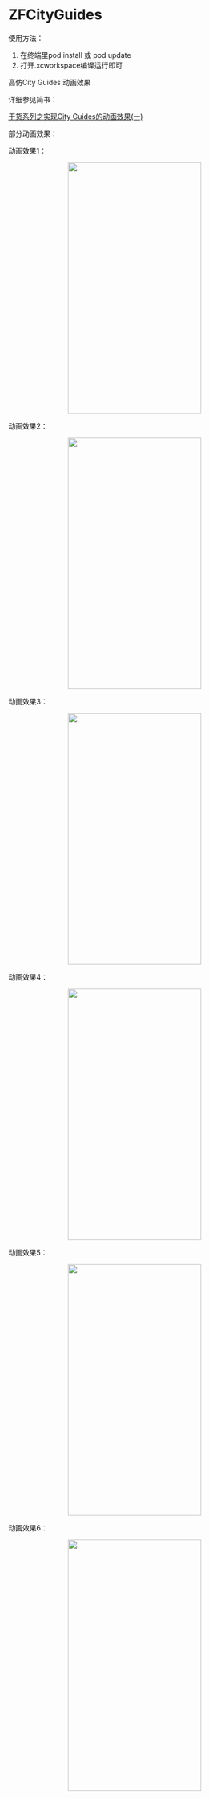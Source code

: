 # ZFCityGuides
使用方法：

1. 在终端里pod install 或 pod update 
2. 打开.xcworkspace编译运行即可
 
高仿City Guides 动画效果

详细参见简书：

[干货系列之实现City Guides的动画效果(一)](http://www.jianshu.com/p/d8e7cc5b307b)

部分动画效果：

动画效果1：
<p align="center" >
<img src="http://upload-images.jianshu.io/upload_images/1255171-07889b069ecc1427.gif" width="266" height="500"/>
</p>

动画效果2：
<p align="center" >
<img src="http://upload-images.jianshu.io/upload_images/1255171-34621cd10ae0c1c2.gif" width="266" height="500"/>
</p>

动画效果3：

<p align="center" >
<img src="http://upload-images.jianshu.io/upload_images/1255171-e55dedda1d88e9c8.gif" width="266" height="500"/>
</p>

动画效果4：

<p align="center" >
<img src="http://upload-images.jianshu.io/upload_images/1255171-50b3cf8b9bcd718d.gif" width="266" height="500"/>
</p>
动画效果5：

<p align="center" >
<img src="http://upload-images.jianshu.io/upload_images/1255171-b20e5c3b0ca66720.gif" width="266" height="500"/>
</p>

动画效果6：

<p align="center" >
<img src="http://upload-images.jianshu.io/upload_images/1255171-58e781b4e3e50192.gif" width="266" height="500"/>
</p>

